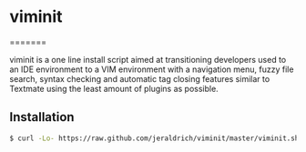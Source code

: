 # viminit
=======

viminit is a one line install script aimed at transitioning developers used to an IDE environment to a VIM environment with a navigation menu, fuzzy file search, syntax checking and automatic tag closing features similar to Textmate using the least amount of plugins as possible.

## Installation


```bash
$ curl -Lo- https://raw.github.com/jeraldrich/viminit/master/viminit.sh | bash
```

